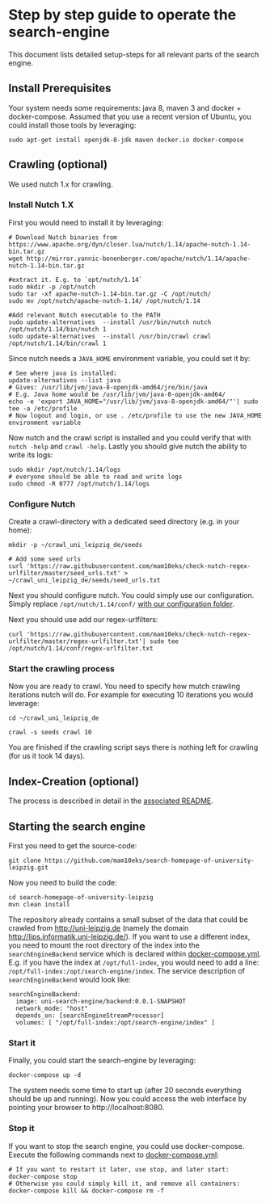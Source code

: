 # Step by step guide to operate the search-engine

This document lists detailed setup-steps for all relevant parts of the search engine.

## Install Prerequisites

Your system needs some requirements: java 8, maven 3 and docker + docker-compose.
Assumed that you use a recent version of Ubuntu, you could install those tools by leveraging:
```
sudo apt-get install openjdk-8-jdk maven docker.io docker-compose 
```

## Crawling (optional)

We used nutch 1.x for crawling.

### Install Nutch 1.X

First you would need to install it by leveraging:
```
# Download Nutch binaries from https://www.apache.org/dyn/closer.lua/nutch/1.14/apache-nutch-1.14-bin.tar.gz
wget http://mirror.yannic-bonenberger.com/apache/nutch/1.14/apache-nutch-1.14-bin.tar.gz

#extract it. E.g. to `opt/nutch/1.14`
sudo mkdir -p /opt/nutch
sudo tar -xf apache-nutch-1.14-bin.tar.gz -C /opt/nutch/
sudo mv /opt/nutch/apache-nutch-1.14/ /opt/nutch/1.14

#Add relevant Nutch executable to the PATH
sudo update-alternatives  --install /usr/bin/nutch nutch /opt/nutch/1.14/bin/nutch 1
sudo update-alternatives  --install /usr/bin/crawl crawl /opt/nutch/1.14/bin/crawl 1
```

Since nutch needs a `JAVA_HOME` environment variable, you could set it by:
```
# See where java is installed:
update-alternatives --list java
# Gives: /usr/lib/jvm/java-8-openjdk-amd64/jre/bin/java
# E.g. Java home would be /usr/lib/jvm/java-8-openjdk-amd64/
echo -e 'export JAVA_HOME="/usr/lib/jvm/java-8-openjdk-amd64/"'| sudo tee -a /etc/profile
# Now logout and login, or use . /etc/profile to use the new JAVA_HOME environment variable
```

Now nutch and the crawl script is installed and you could verify that with `nutch -help` and `crawl -help`.
Lastly you should give nutch the ability to write its logs:
```
sudo mkdir /opt/nutch/1.14/logs
# everyone should be able to read and write logs
sudo chmod -R 0777 /opt/nutch/1.14/logs
```

### Configure Nutch
Create a crawl-directory with a dedicated seed directory (e.g. in your home):

```
mkdir -p ~/crawl_uni_leipzig_de/seeds

# Add some seed urls 
curl 'https://raw.githubusercontent.com/mam10eks/check-nutch-regex-urlfilter/master/seed_urls.txt' > ~/crawl_uni_leipzig_de/seeds/seed_urls.txt
```

Next you should configure nutch.
You could simply use our configuration.
Simply replace `/opt/nutch/1.14/conf/` [with our configuration folder](https://github.com/mam10eks/nutch_tools/tree/master/conf).

Next you should use add our regex-urlfilters:
```
curl 'https://raw.githubusercontent.com/mam10eks/check-nutch-regex-urlfilter/master/regex-urlfilter.txt'| sudo tee /opt/nutch/1.14/conf/regex-urlfilter.txt
```

### Start the crawling process

Now you are ready to crawl.
You need to specify how mutch crawling iterations nutch will do.
For example for executing 10 iterations you would leverage:
```
cd ~/crawl_uni_leipzig_de

crawl -s seeds crawl 10
```

You are finished if the crawling script says there is nothing left for crawling (for us it took 14 days).


## Index-Creation (optional)

The process is described in detail in the [associated README](https://github.com/mam10eks/nutch_tools/tree/master/index_lucene).

## Starting the search engine

First you need to get the source-code:
```
git clone https://github.com/mam10eks/search-homepage-of-university-leipzig.git
```

Now you need to build the code:
```
cd search-homepage-of-university-leipzig
mvn clean install
```

The repository already contains a small subset of the data that could be crawled from
http://uni-leipzig.de (namely the domain http://lips.informatik.uni-leipzig.de/).
If you want to use a different index, you need to mount the root directory of the index into the
`searchEngineBackend` service which is declared within [docker-compose.yml](docker-compose.yml).
E.g. if you have the index at `/opt/full-index`, you would need to add a line: `/opt/full-index:/opt/search-engine/index`.
The service description of `searchEngineBackend` would look like:
```
searchEngineBackend:
  image: uni-search-engine/backend:0.0.1-SNAPSHOT
  network_mode: "host"
  depends_on: [searchEngineStreamProcessor]
  volumes: [ "/opt/full-index:/opt/search-engine/index" ]
```

### Start it

Finally, you could start the search-engine by leveraging:
```
docker-compose up -d
```

The system needs some time to start up (after 20 seconds everything should be up and running).
Now you could access the web interface by pointing your browser to http://localhost:8080.

### Stop it

If you want to stop the search engine, you could use docker-compose.
Execute the following commands next to [docker-compose.yml](docker-compose.yml):
```
# If you want to restart it later, use stop, and later start:
docker-compose stop
# Otherwise you could simply kill it, and remove all containers:
docker-compose kill && docker-compose rm -f
```
